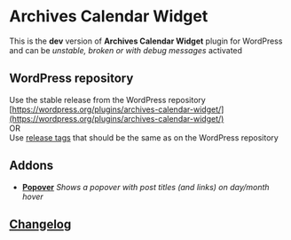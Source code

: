 # Archives Calendar Widget

This is the __dev__ version of __Archives Calendar Widget__ plugin for WordPress and can be
_unstable, broken or with debug messages_ activated

## WordPress repository
Use the stable release from the WordPress repository 
[https://wordpress.org/plugins/archives-calendar-widget/](https://wordpress.org/plugins/archives-calendar-widget/)    
OR    
Use [release tags](https://github.com/alekart/arcw/releases) that should be the same as on the WordPress repository

## Addons
- __[Popover](https://github.com/alekart/arcwp/)__ 
_Shows a popover with post titles (and links) on day/month hover_

## [Changelog](https://github.com/alekart/arcw/blob/develop/CHANGELOG.md)
